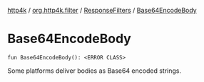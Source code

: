 [http4k](../../index.md) / [org.http4k.filter](../index.md) / [ResponseFilters](index.md) / [Base64EncodeBody](./-base64-encode-body.md)

# Base64EncodeBody

`fun Base64EncodeBody(): <ERROR CLASS>`

Some platforms deliver bodies as Base64 encoded strings.

